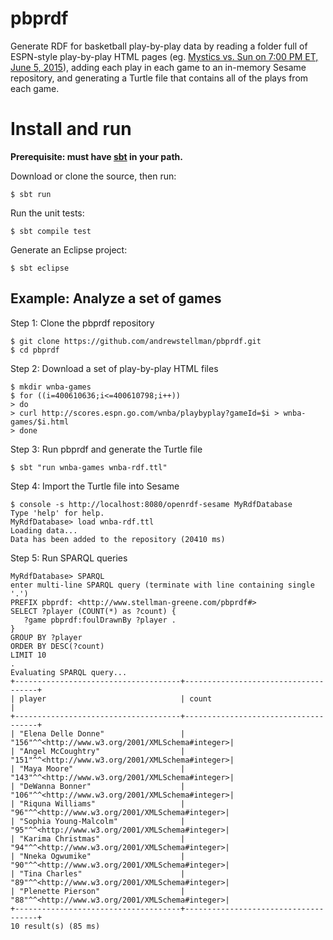 # pbprdf
Generate RDF for basketball play-by-play data by reading a folder full of ESPN-style play-by-play HTML pages (eg. [Mystics vs. Sun on 7:00 PM ET, June 5, 2015](http://scores.espn.go.com/wnba/playbyplay?gameId=400610636)), adding each play in each game to an in-memory Sesame repository, and generating a Turtle file that contains all of the plays from each game.

Install and run
===============

__Prerequisite: must have [sbt](http://www.scala-sbt.org/) in your path.__

Download or clone the source, then run:
```
$ sbt run 
```

Run the unit tests:
```
$ sbt compile test
```

Generate an Eclipse project:
```
$ sbt eclipse
```


Example: Analyze a set of games
-------------------------------

Step 1: Clone the pbprdf repository
```
$ git clone https://github.com/andrewstellman/pbprdf.git
$ cd pbprdf
```

Step 2: Download a set of play-by-play HTML files
```
$ mkdir wnba-games
$ for ((i=400610636;i<=400610798;i++))
> do
> curl http://scores.espn.go.com/wnba/playbyplay?gameId=$i > wnba-games/$i.html
> done
```

Step 3: Run pbprdf and generate the Turtle file
```
$ sbt "run wnba-games wnba-rdf.ttl"
```

Step 4: Import the Turtle file into Sesame
```
$ console -s http://localhost:8080/openrdf-sesame MyRdfDatabase
Type 'help' for help.
MyRdfDatabase> load wnba-rdf.ttl
Loading data...
Data has been added to the repository (20410 ms)
```

Step 5: Run SPARQL queries
```
MyRdfDatabase> SPARQL
enter multi-line SPARQL query (terminate with line containing single '.')
PREFIX pbprdf: <http://www.stellman-greene.com/pbprdf#>
SELECT ?player (COUNT(*) as ?count) {
   ?game pbprdf:foulDrawnBy ?player .
}
GROUP BY ?player
ORDER BY DESC(?count)
LIMIT 10
.
Evaluating SPARQL query...
+-------------------------------------+-------------------------------------+
| player                              | count                               |
+-------------------------------------+-------------------------------------+
| "Elena Delle Donne"                 | "156"^^<http://www.w3.org/2001/XMLSchema#integer>|
| "Angel McCoughtry"                  | "151"^^<http://www.w3.org/2001/XMLSchema#integer>|
| "Maya Moore"                        | "143"^^<http://www.w3.org/2001/XMLSchema#integer>|
| "DeWanna Bonner"                    | "106"^^<http://www.w3.org/2001/XMLSchema#integer>|
| "Riquna Williams"                   | "96"^^<http://www.w3.org/2001/XMLSchema#integer>|
| "Sophia Young-Malcolm"              | "95"^^<http://www.w3.org/2001/XMLSchema#integer>|
| "Karima Christmas"                  | "94"^^<http://www.w3.org/2001/XMLSchema#integer>|
| "Nneka Ogwumike"                    | "90"^^<http://www.w3.org/2001/XMLSchema#integer>|
| "Tina Charles"                      | "89"^^<http://www.w3.org/2001/XMLSchema#integer>|
| "Plenette Pierson"                  | "88"^^<http://www.w3.org/2001/XMLSchema#integer>|
+-------------------------------------+-------------------------------------+
10 result(s) (85 ms)
```
